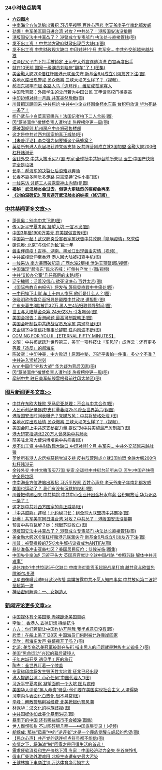 <div class="catlist">
<h3>24小时热点禁闻</h3>
<ul>
<li><b><a href="64photo" target="_blank">六四图片</a></b></li>
<li><a href="https://github.com/fqnews/bnews/blob/master/topimagenews/20200610/1342707.md">中南海全方位洗脑出狠招 习近平视察 百姓心声悲 老天爷庚子年南北都发威</a></li>
<li><a href="https://github.com/fqnews/bnews/blob/master/topimagenews/20200610/1342640.md">劲爆！共军美军同日进台湾 对攻？中共怂了！港版国安法没排期</a></li>
<li><a href="https://github.com/fqnews/bnews/blob/master/topimagenews/20200610/1342615.md">港版国安法中共真怂了？ 港警成立专责部门 执法处长直接管辖(图)</a></li>
<li><a href="https://github.com/fqnews/bnews/blob/master/finance/20200610/1342605.md">发不出工资 ！中共地方政府财政出现巨大缺口(图)</a></li>
<li><a href="https://github.com/fqnews/bnews/blob/master/topimagenews/20200610/1342773.md">发不出工资 中共财政现大缺口 中印对峙1个月 共军突... 中共外交部越来越战狼</a></li>
<li><a href="https://github.com/fqnews/bnews/blob/master/comments/20200610/1342729.md">江泽民父子门下打手被锁定 王沪宁大外宣连遭清洗 白宫再度出手</a></li>
<li><a href="https://github.com/fqnews/bnews/blob/master/yule/20200610/1342839.md">就在10天前 国家一级演员刘晓庆"翻车"了！(图集)</a></li>
<li><a href="https://github.com/fqnews/bnews/blob/master/topimagenews/20200610/1342583.md">美金融大鳄200倍杠杆赌港元联滙失守 新基金6月成立引淡友齐下注(图)</a></li>
<li><a href="https://github.com/fqnews/bnews/blob/master/cnnews/20200611/1342960.md">各地水库出现警戒 民众撤离 三峡大坝怎么样了？（视频）</a></li>
<li><a href="https://github.com/fqnews/bnews/blob/master/comments/20200611/1342875.md">郝海东揭竿而起 各路人马「连环炸」 维尼成孤家寡人</a></li>
<li><a href="https://github.com/fqnews/bnews/blob/master/baitai/20200611/1342899.md">中国教育部：外籍学生的父母若为中国公民 其申请高校门槛提高</a></li>
<li><a href="https://github.com/fqnews/bnews/blob/master/cbnews/20200610/1342655.md">中印边境对峙一月后 共军突然后撤(图)</a></li>
<li><a href="https://github.com/fqnews/bnews/blob/master/topimagenews/20200610/1342653.md">川普把球踢回来 中共尴尬 中共中小企业纾困金杯水车薪 台积电放话 华为死路一条了！</a></li>
<li><a href="https://github.com/fqnews/bnews/blob/master/cnnews/20200611/1342990.md">杨乃武与小白菜真容曝光！法国记者拍下二人合影(图)</a></li>
<li><a href="https://github.com/fqnews/bnews/blob/master/cbnews/20200611/1342956.md">因"蒋某事件"微博负责人遭约谈 热搜榜停更一周(图)</a></li>
<li><a href="https://github.com/fqnews/bnews/blob/master/cbnews/20200610/1342626.md">爆破潜规则 杭州房产中介怒砸售楼部</a></li>
<li><a href="https://github.com/fqnews/bnews/blob/master/topimagenews/20200610/1342652.md">这才是中共对西方国家的真正威胁(图)</a></li>
<li><a href="https://github.com/fqnews/bnews/blob/master/comments/20200610/1342752.md">【未普评论】李克强为何要捅这个马蜂窝？</a></li>
<li><a href="https://github.com/fqnews/bnews/blob/master/topimagenews/20200610/1342770.md">英给所有港人永居权获跨党派支持 反共阵营刚成立就3国加盟 金融大鳄200倍杠杆赌港元</a></li>
<li><a href="https://github.com/fqnews/bnews/blob/master/topimagenews/20200610/1342745.md">金钱外交 中共大撒币买77国 专家:全球批中共挺台前所未见 医生:中国产快筛完全是垃圾</a></li>
<li><a href="https://github.com/fqnews/bnews/blob/master/ssgc/20200610/1342769.md">长平：郝海东的决裂让后浪难以奔涌</a></li>
<li><a href="https://github.com/fqnews/bnews/blob/master/health/20200611/1342934.md">长寿不靠多睡觉多走路 只需坚持“2件小事”(图)</a></li>
<li><a href="https://github.com/fqnews/bnews/blob/master/cbnews/20200610/1342705.md">一线采访 讨薪工人披露雷神山内情(组图)</a></li>
<li><b><a href="https://github.com/fqnews/bnews/blob/master/comments/20200211/1275071.md" target="_blank">揭秘：武汉肺炎会过去，但更大更猛烈的瘟疫会再来</a></b></li>
<li><b><a href="https://github.com/fqnews/bnews/blob/master/comments/20200207/1272816.md" target="_blank">《刘伯温碑记》预言避开武汉肺炎的妙招（修订版）</a></b></li>
</ul>
</div>

<div class="catlist">
<h3><a href="https://github.com/fqnews/bnews/blob/master/cbnews/" target="_blank">中共禁闻</a><span><a href="https://github.com/fqnews/bnews/blob/master/cbnews/" target="_blank" rel="nofollow">更多文章>></a></span></h3>
<ul>
<li><a href="https://github.com/fqnews/bnews/blob/master/cbnews/20200611/1343120.md" target="_blank">蓬佩奥：别向中共下跪(图)</a></li>
<li><a href="https://github.com/fqnews/bnews/blob/master/cbnews/20200611/1343112.md" target="_blank">传习近平宁夏考察 凝望大坑 一言不发(图)</a></li>
<li><a href="https://github.com/fqnews/bnews/blob/master/cbnews/20200611/1343111.md" target="_blank">中国3年砸1900万美元 在美媒做宣传(图)</a></li>
<li><a href="https://github.com/fqnews/bnews/blob/master/cbnews/20200611/1343110.md" target="_blank">中国第一起！武汉肺炎受害者家属状告中共政府「隐瞒疫情」怒求偿</a></li>
<li><a href="https://github.com/fqnews/bnews/blob/master/cbnews/20200611/1343108.md" target="_blank">蓬佩奥: 北京“与信仰为敌”数十年</a></li>
<li><a href="https://github.com/fqnews/bnews/blob/master/cbnews/20200611/1343104.md" target="_blank">蝗虫伴瘟疫！吉林、湖南、黑龙江出现蝗虫灾情（视频）</a></li>
<li><a href="https://github.com/fqnews/bnews/blob/master/cbnews/20200611/1343092.md" target="_blank">中共监控延伸至香港 港人回大陆被扣查手机(图)</a></li>
<li><a href="https://github.com/fqnews/bnews/blob/master/cbnews/20200611/1343091.md" target="_blank">一线采访 南方暴雨破纪录 广西水淹2层楼 泄洪无预警(图/视频)</a></li>
<li><a href="https://github.com/fqnews/bnews/blob/master/cbnews/20200611/1343090.md" target="_blank">中国涌现“郝海东”民众齐喊：打倒共产党！(图/视频)</a></li>
<li><a href="https://github.com/fqnews/bnews/blob/master/cbnews/20200611/1343071.md" target="_blank">中共“610办公室”几任高层的末路(图)</a></li>
<li><a href="https://github.com/fqnews/bnews/blob/master/cbnews/20200611/1343070.md" target="_blank">辽宁摊贩：活着没信心 欲死没决心 百姓太苦(图)</a></li>
<li><a href="https://github.com/fqnews/bnews/blob/master/cbnews/20200611/1343058.md" target="_blank">《国际宗教自由报告》将发布 篷佩奥直戳中共痛处(图)</a></li>
<li><a href="https://github.com/fqnews/bnews/blob/master/cbnews/20200611/1343057.md" target="_blank">一中巴摔下山崖 车上十四人惨死 他们是什么人？(图)</a></li>
<li><a href="https://github.com/fqnews/bnews/blob/master/cbnews/20200611/1343038.md" target="_blank">张晓明称传媒负面报导是颠覆中共政权 遭狠批(图)</a></li>
<li><a href="https://github.com/fqnews/bnews/blob/master/cbnews/20200611/1343037.md" target="_blank">广东夫妻生3胎被罚32万 黑人生4胎妇联领导慰问(图)</a></li>
<li><a href="https://github.com/fqnews/bnews/blob/master/cbnews/20200611/1343036.md" target="_blank">世卫与大陆基金众筹 24天仅3万 引发嘲讽(图)</a></li>
<li><a href="https://github.com/fqnews/bnews/blob/master/cbnews/20200611/1343028.md" target="_blank">美国会报告：香港问题 最高可制裁韩正(图)</a></li>
<li><a href="https://github.com/fqnews/bnews/blob/master/cbnews/20200611/1343027.md" target="_blank">美国会吁制裁中共统战官员及家属 禁颁签证(图)</a></li>
<li><a href="https://github.com/fqnews/bnews/blob/master/cbnews/20200611/1343026.md" target="_blank">央企旗下中信信托董事长辞职 任内风波不断(图)</a></li>
<li><a href="https://github.com/fqnews/bnews/blob/master/cbnews/20200611/1343016.md" target="_blank">COMING FOR YOU II 【ETERNAL FIFTY MINUTES】</a></li>
<li><a href="https://github.com/fqnews/bnews/blob/master/cbnews/20200611/1343013.md" target="_blank">文昭：中共核武跃升世界第三，美军一项科技让「东风17」成浮云；还有更多等着「造反」的郝海东</a></li>
<li><a href="https://github.com/fqnews/bnews/blob/master/cbnews/20200611/1343000.md" target="_blank">陈破空：中印冲突，中方败退！原因神秘，习近平害怕一件事。多少个不准？中共进入崇祯时刻</a></li>
<li><a href="https://github.com/fqnews/bnews/blob/master/cbnews/20200611/1342957.md" target="_blank">Arm中国传“夺权大战” 华为疑为背后因素(图)</a></li>
<li><a href="https://github.com/fqnews/bnews/blob/master/cbnews/20200611/1342956.md" target="_blank">因&#8221;蒋某事件&#8221;微博负责人遭约谈 热搜榜停更一周(图)</a></li>
<li><a href="https://github.com/fqnews/bnews/blob/master/cbnews/20200611/1342851.md" target="_blank">牵制中共 驻日美军航舰雷根号前往印太地区(图)</a></li>

</ul>
</div>
<div class="catlist">
<h3><a href="https://github.com/fqnews/bnews/blob/master/topimagenews/" target="_blank">图片新闻</a><span><a href="https://github.com/fqnews/bnews/blob/master/topimagenews/" target="_blank" rel="nofollow">更多文章>></a></span></h3>
<ul>
<li><a href="https://github.com/fqnews/bnews/blob/master/topimagenews/20200611/1343119.md" target="_blank">中共在东欧大挫败 罗马尼亚总理：不会与中共合作(图)</a></li>
<li><a href="https://github.com/fqnews/bnews/blob/master/topimagenews/20200611/1343089.md" target="_blank">人民币创纪录暴跌!支付量萎缩25%降至世界第六(组图)</a></li>
<li><a href="https://github.com/fqnews/bnews/blob/master/topimagenews/20200611/1343056.md" target="_blank">港版国安法时间表曝光？党媒放风：中共将破格处理 (图)</a></li>
<li><a href="https://github.com/fqnews/bnews/blob/master/topimagenews/20200611/1343035.md" target="_blank">各地水库出现险情 民众撤离 三峡大坝怎么样了？（视频）</a></li>
<li><a href="https://github.com/fqnews/bnews/blob/master/topimagenews/20200611/1343025.md" target="_blank">美国会盯上中共这支秘密力量 提议“对中共实施最严厉制裁”(图)</a></li>
<li><a href="https://github.com/fqnews/bnews/blob/master/topimagenews/20200611/1342937.md" target="_blank">港大研究指湖北220万人曾感染中共肺炎</a></li>
<li><a href="https://github.com/fqnews/bnews/blob/master/topimagenews/20200611/1342932.md" target="_blank">前美驻北京大使洪博培染中共病毒(图)</a></li>
<li><a href="https://github.com/fqnews/bnews/blob/master/topimagenews/20200610/1342773.md" target="_blank">发不出工资 中共财政现大缺口 中印对峙1个月 共军突&#8230; 中共外交部越来越战狼</a></li>
<li><a href="https://github.com/fqnews/bnews/blob/master/topimagenews/20200610/1342770.md" target="_blank">英给所有港人永居权获跨党派支持 反共阵营刚成立就3国加盟 金融大鳄200倍杠杆赌港元</a></li>
<li><a href="https://github.com/fqnews/bnews/blob/master/topimagenews/20200610/1342745.md" target="_blank">金钱外交 中共大撒币买77国 专家:全球批中共挺台前所未见 医生:中国产快筛完全是垃圾</a></li>
<li><a href="https://github.com/fqnews/bnews/blob/master/topimagenews/20200610/1342707.md" target="_blank">中南海全方位洗脑出狠招 习近平视察 百姓心声悲 老天爷庚子年南北都发威</a></li>
<li><a href="https://github.com/fqnews/bnews/blob/master/topimagenews/20200610/1342706.md" target="_blank">美国也运动了？ 我们有没有沉默的权利(图)</a></li>
<li><a href="https://github.com/fqnews/bnews/blob/master/topimagenews/20200610/1342653.md" target="_blank">川普把球踢回来 中共尴尬 中共中小企业纾困金杯水车薪 台积电放话 华为死路一条了！</a></li>
<li><a href="https://github.com/fqnews/bnews/blob/master/topimagenews/20200610/1342652.md" target="_blank">这才是中共对西方国家的真正威胁(图)</a></li>
<li><a href="https://github.com/fqnews/bnews/blob/master/topimagenews/20200610/1342641.md" target="_blank">「中共威胁」遽增！北约秘书长：组全球大联盟抗中共霸凌(图)</a></li>
<li><a href="https://github.com/fqnews/bnews/blob/master/topimagenews/20200610/1342640.md" target="_blank">劲爆！共军美军同日进台湾 对攻？中共怂了！港版国安法没排期</a></li>
<li><a href="https://github.com/fqnews/bnews/blob/master/topimagenews/20200610/1342639.md" target="_blank">预言中共将瓦解？她：想起苏联败亡(图)</a></li>
<li><a href="https://github.com/fqnews/bnews/blob/master/topimagenews/20200610/1342615.md" target="_blank">港版国安法中共真怂了？ 港警成立专责部门 执法处长直接管辖(图)</a></li>
<li><a href="https://github.com/fqnews/bnews/blob/master/topimagenews/20200610/1342583.md" target="_blank">美金融大鳄200倍杠杆赌港元联滙失守 新基金6月成立引淡友齐下注(图)</a></li>
<li><a href="https://github.com/fqnews/bnews/blob/master/topimagenews/20200610/1342474.md" target="_blank">川普：被警推搡的75岁水牛城抗议者或为ANTIFA(图)</a></li>
<li><a href="https://github.com/fqnews/bnews/blob/master/topimagenews/20200609/1342294.md" target="_blank">暴徒准备冲击亚裔社区？美国居民反呛：恭候光临(图集)</a></li>
<li><a href="https://github.com/fqnews/bnews/blob/master/topimagenews/20200609/1342280.md" target="_blank">中国失业率3成 习近平头大 英国高官献计全球中国战略 &#8220;参照苏联 解体中共非难事&#8221;</a></li>
<li><a href="https://github.com/fqnews/bnews/blob/master/topimagenews/20200609/1342243.md" target="_blank">退休咋办?中共惊现5千亿缺口 中南海对美货币超限战早打响 越共竟与欧盟免除99%关税</a></li>
<li><a href="https://github.com/fqnews/bnews/blob/master/topimagenews/20200609/1342237.md" target="_blank">卫星图像曝武肺9月武汉传播 美媒披露中共不愿人知四事实 中共放风第二波将至超第一波</a></li>
<li><a href="https://github.com/fqnews/bnews/blob/master/comments/20200609/1342224.md" target="_blank">神话密码解译：一、女娲造人</a></li>

</ul>
</div>
<div class="catlist">
<h3><a href="https://github.com/fqnews/bnews/blob/master/comments/" target="_blank">新闻评论</a><span><a href="https://github.com/fqnews/bnews/blob/master/comments/" target="_blank" rel="nofollow">更多文章>></a></span></h3>
<ul>
<li><a href="https://github.com/fqnews/bnews/blob/master/comments/20200611/1343116.md" target="_blank">中国媒体有个美国爹 赤裸跪添美国百姓</a></li>
<li><a href="https://github.com/fqnews/bnews/blob/master/comments/20200611/1343115.md" target="_blank">李怡： 香港人 丢掉幻想 持续抗斗</a></li>
<li><a href="https://github.com/fqnews/bnews/blob/master/comments/20200611/1343114.md" target="_blank">方方：你们若能让中国作协开除我 我半点意见没有(图)</a></li>
<li><a href="https://github.com/fqnews/bnews/blob/master/comments/20200611/1343113.md" target="_blank">悲愤！在船上呆了128天 中国海员们何时被允许靠岸回家</a></li>
<li><a href="https://github.com/fqnews/bnews/blob/master/comments/20200611/1343105.md" target="_blank">梁欣：郝海东发声 铁幕撕开了吗？(图)</a></li>
<li><a href="https://github.com/fqnews/bnews/blob/master/comments/20200611/1343097.md" target="_blank">北游: 美华裔选美冠军被剥夺头衔 指出黑人的问题就是种族主义者吗？(图)</a></li>
<li><a href="https://github.com/fqnews/bnews/blob/master/comments/20200611/1343096.md" target="_blank">美国“黑命运动”兴起的幕后藏镜人</a></li>
<li><a href="https://github.com/fqnews/bnews/blob/master/comments/20200611/1343088.md" target="_blank">千年古城开罗 遇见手工匠的旅行</a></li>
<li><a href="https://github.com/fqnews/bnews/blob/master/comments/20200611/1343081.md" target="_blank">陶杰：全世界盯着一个膝盖</a></li>
<li><a href="https://github.com/fqnews/bnews/blob/master/comments/20200611/1343080.md" target="_blank">专家称印度将发生毁灭性大地震 征兆已经出现</a></li>
<li><a href="https://github.com/fqnews/bnews/blob/master/comments/20200611/1343079.md" target="_blank">港人提醒台湾：小心任何“中国代理人”(图)</a></li>
<li><a href="https://github.com/fqnews/bnews/blob/master/comments/20200611/1343068.md" target="_blank">习近平宁夏考察 凝望面前一个大坑 图片疯传</a></li>
<li><a href="https://github.com/fqnews/bnews/blob/master/comments/20200611/1343067.md" target="_blank">美国华人评论“黑人命贵”骚乱: 他们要在美国实现社会主义 人渣得势</a></li>
<li><a href="https://github.com/fqnews/bnews/blob/master/comments/20200611/1343043.md" target="_blank">习李内斗表面化白热化 很不寻常(图)</a></li>
<li><a href="https://github.com/fqnews/bnews/blob/master/comments/20200611/1343041.md" target="_blank">辛峰：解散警局削减经费 北美掀起仇警风潮</a></li>
<li><a href="https://github.com/fqnews/bnews/blob/master/comments/20200611/1343040.md" target="_blank">林保华：汉文化的种族歧视(图)</a></li>
<li><a href="https://github.com/fqnews/bnews/blob/master/comments/20200611/1343030.md" target="_blank">中共国媒体如此美化暴雨洪灾(图)</a></li>
<li><a href="https://github.com/fqnews/bnews/blob/master/comments/20200611/1343029.md" target="_blank">暴雨下的中国 还有哪些城市不会被淹(图集)</a></li>
<li><a href="https://github.com/fqnews/bnews/blob/master/comments/20200611/1343019.md" target="_blank">世人慌慌张张 不过图碎银几两——中国底层实录！(视频)</a></li>
<li><a href="https://github.com/fqnews/bnews/blob/master/comments/20200611/1343018.md" target="_blank">胡锦成: 那些“风暴”中的“逆评者”才是一个民族觉醒与崛起的希望(图)</a></li>
<li><a href="https://github.com/fqnews/bnews/blob/master/comments/20200611/1343017.md" target="_blank">【民众心声】共产党的话连标点符号都不能信(图)</a></li>
<li><a href="https://github.com/fqnews/bnews/blob/master/comments/20200611/1343015.md" target="_blank">疫情之下，将海滩“搬”回家才是巴适生活的首选！</a></li>
<li><a href="https://github.com/fqnews/bnews/blob/master/comments/20200611/1343012.md" target="_blank">需求疲软消费和生产价格下滑 专家：中国经济动力全失 在谷底挣扎</a></li>
<li><a href="https://github.com/fqnews/bnews/blob/master/comments/20200611/1343011.md" target="_blank">俄电厂柴油外泄难阻    北极生态遭有史最大污染</a></li>
<li><a href="https://github.com/fqnews/bnews/blob/master/comments/20200611/1343006.md" target="_blank">王健林旗下电商注销 万达体育净亏损扩大</a></li>

</ul>
</div>